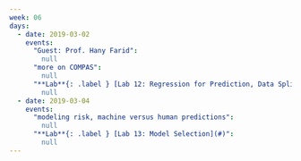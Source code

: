 ```yaml
---
week: 06
days:
  - date: 2019-03-02
    events:
      "Guest: Prof. Hany Farid":
        null
      "more on COMPAS":
        null
      "**Lab**{: .label } [Lab 12: Regression for Prediction, Data Splitting](#)":
        null
  - date: 2019-03-04
    events:
      "modeling risk, machine versus human predictions":
        null
      "**Lab**{: .label } [Lab 13: Model Selection](#)":
        null
---
```

